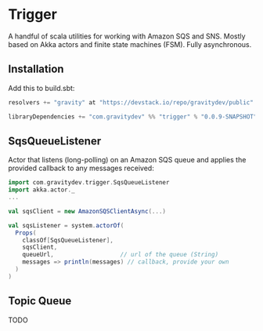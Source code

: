 Trigger
=======

A handful of scala utilities for working with Amazon SQS and SNS. Mostly based on Akka actors and finite state machines (FSM). Fully asynchronous.

Installation
------------
Add this to build.sbt:
```sbt
resolvers += "gravity" at "https://devstack.io/repo/gravitydev/public"

libraryDependencies += "com.gravitydev" %% "trigger" % "0.0.9-SNAPSHOT"
```

SqsQueueListener
----------------
Actor that listens (long-polling) on an Amazon SQS queue and applies the provided callback to any messages received:

```scala
import com.gravitydev.trigger.SqsQueueListener
import akka.actor._
...

val sqsClient = new AmazonSQSClientAsync(...)

val sqsListener = system.actorOf(
  Props(
    classOf[SqsQueueListener], 
    sqsClient, 
    queueUrl,                   // url of the queue (String)
    messages => println(messages) // callback, provide your own
  )
)
```

Topic Queue
-----------
TODO
